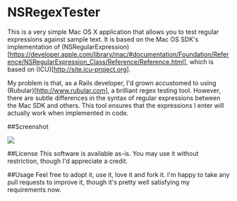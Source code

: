 NSRegexTester
=============

This is a very simple Mac OS X application that allows you to test regular expressions against sample text. It is based on the Mac OS SDK's implementation of (NSRegularExpression)[https://developer.apple.com/library/mac/#documentation/Foundation/Reference/NSRegularExpression_Class/Reference/Reference.html], which is based on (ICU)[http://site.icu-project.org]. 

My problem is that, as a Rails developer, I'd grown accustomed to using (Rubular)[http://www.rubular.com], a brilliant regex testing tool. However, there are subtle differences in the syntax of regular expressions between the Mac SDK and others. This tool ensures that the expressions I enter will actually work when implemented in code.

##Screenshot

<img src="http://vegh.ca/nsregextester/screenshot.png" />

##License
This software is available as-is. You may use it without restriction, though I'd appreciate a credit.

##Usage
Feel free to adopt it, use it, love it and fork it. I'm happy to take any pull requests to improve it, though it's pretty well satisfying my requirements now.